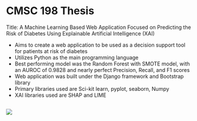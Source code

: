 # CMSC 198 Thesis
Title: A Machine Learning Based Web Application Focused on Predicting the Risk of Diabetes Using Explainable Artificial Intelligence (XAI)

- Aims to create a web application to be used as a decision support tool for patients at risk of diabetes
- Utilizes Python as the main programming language
- Best performing model was the Random Forest with SMOTE model, with an AUROC of 0.9828 and nearly perfect Precision, Recall, and F1 scores
- Web application was built under the Django framework and Bootstrap library
- Primary libraries used are Sci-kit learn, pyplot, seaborn, Numpy
- XAI libraries used are SHAP and LIME

##
<img src="https://github.com/aragahan/thesis/home1.png">
